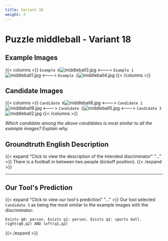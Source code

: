 ```yaml
---
title: Variant 18
weight: 3
---
```


# Puzzle middleball - Variant 18

## Example Images
{{< columns >}}
`Example 0`![middleball3.jpg](/natscene_data/images/middleball3.jpg)
<--->
`Example 1`![middleball1.jpg](/natscene_data/images/middleball1.jpg)
<--->
`Example 2`![middleball4.jpg](/natscene_data/images/middleball4.jpg)
{{< /columns >}}

## Candidate Images
{{< columns >}}
`Candidate 0`![middleball6.jpg](/natscene_data/images/middleball6.jpg)
<--->
`Candidate 1`![middleball9.jpg](/natscene_data/images/middleball9.jpg)
<--->
`Candidate 2`![middleball5.jpg](/natscene_data/images/middleball5.jpg)
<--->
`Candidate 3`![middleball2.jpg](/natscene_data/images/middleball2.jpg)
{{< /columns >}}

*Which candidate among the above candidates is most similar to all the example images? Explain why.*

## Groundtruth English Description

{{< expand "Click to view the description of the intended discriminator" "..." >}}
There is a football in between two people (kickoff position).
{{< /expand >}}

---



## Our Tool's Prediction

{{< expand "Click to view our tool's prediction" "..." >}}
Our tool selected `Candidate 3` as being the most similar to the example images with the discriminator:
```plaintext
Exists q0: person. Exists q1: person. Exists q2: sports ball. right(q0,q2) AND left(q1,q2)
```
{{< /expand >}}
